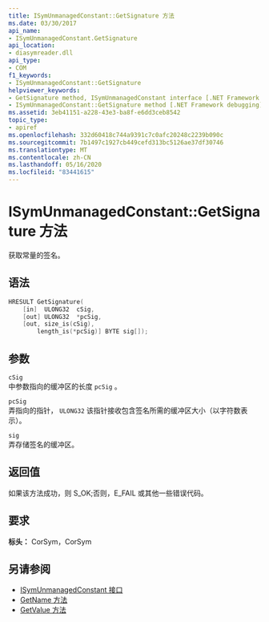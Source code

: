 ```yaml
---
title: ISymUnmanagedConstant::GetSignature 方法
ms.date: 03/30/2017
api_name:
- ISymUnmanagedConstant.GetSignature
api_location:
- diasymreader.dll
api_type:
- COM
f1_keywords:
- ISymUnmanagedConstant::GetSignature
helpviewer_keywords:
- GetSignature method, ISymUnmanagedConstant interface [.NET Framework debugging]
- ISymUnmanagedConstant::GetSignature method [.NET Framework debugging]
ms.assetid: 3eb41151-a228-43e3-ba8f-e6dd3ceb8542
topic_type:
- apiref
ms.openlocfilehash: 332d60418c744a9391c7c0afc20248c2239b090c
ms.sourcegitcommit: 7b1497c1927cb449cefd313bc5126ae37df30746
ms.translationtype: MT
ms.contentlocale: zh-CN
ms.lasthandoff: 05/16/2020
ms.locfileid: "83441615"
---
```

# <a name="isymunmanagedconstantgetsignature-method"></a>ISymUnmanagedConstant::GetSignature 方法
获取常量的签名。  
  
## <a name="syntax"></a>语法  
  
```cpp  
HRESULT GetSignature(  
    [in]  ULONG32  cSig,  
    [out] ULONG32  *pcSig,  
    [out, size_is(cSig),  
        length_is(*pcSig)] BYTE sig[]);  
```  
  
## <a name="parameters"></a>参数  
 `cSig`  
 中参数指向的缓冲区的长度 `pcSig` 。  
  
 `pcSig`  
 弄指向的指针， `ULONG32` 该指针接收包含签名所需的缓冲区大小（以字符数表示）。  
  
 `sig`  
 弄存储签名的缓冲区。  
  
## <a name="return-value"></a>返回值  
 如果该方法成功，则 S_OK;否则，E_FAIL 或其他一些错误代码。  
  
## <a name="requirements"></a>要求  
 **标头：** CorSym，CorSym  
  
## <a name="see-also"></a>另请参阅

- [ISymUnmanagedConstant 接口](isymunmanagedconstant-interface.md)
- [GetName 方法](isymunmanagedconstant-getname-method.md)
- [GetValue 方法](isymunmanagedconstant-getvalue-method.md)
